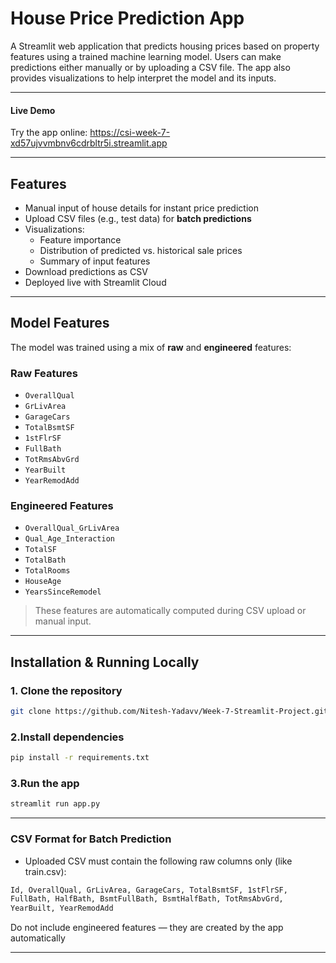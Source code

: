# House Price Prediction App

A Streamlit web application that predicts housing prices based on property features using a trained machine learning model. Users can make predictions either manually or by uploading a CSV file. The app also provides visualizations to help interpret the model and its inputs.

---
#### Live Demo
Try the app online: https://csi-week-7-xd57ujvvmbnv6cdrbltr5i.streamlit.app

---

## Features

-  Manual input of house details for instant price prediction
- Upload CSV files (e.g., test data) for **batch predictions**
- Visualizations:
  - Feature importance
  - Distribution of predicted vs. historical sale prices
  - Summary of input features
-  Download predictions as CSV
-  Deployed live with Streamlit Cloud

---


##  Model Features

The model was trained using a mix of **raw** and **engineered** features:

### Raw Features
- `OverallQual`
- `GrLivArea`
- `GarageCars`
- `TotalBsmtSF`
- `1stFlrSF`
- `FullBath`
- `TotRmsAbvGrd`
- `YearBuilt`
- `YearRemodAdd`

### Engineered Features
- `OverallQual_GrLivArea`
- `Qual_Age_Interaction`
- `TotalSF`
- `TotalBath`
- `TotalRooms`
- `HouseAge`
- `YearsSinceRemodel`

> These features are automatically computed during CSV upload or manual input.

---

##  Installation & Running Locally

### 1. Clone the repository

```bash
git clone https://github.com/Nitesh-Yadavv/Week-7-Streamlit-Project.git
```

### 2.Install dependencies
```bash
pip install -r requirements.txt 
```

### 3.Run the app

```bash
streamlit run app.py
```
---

### CSV Format for Batch Prediction
- Uploaded CSV must contain the following raw columns only (like train.csv):
```bash
Id, OverallQual, GrLivArea, GarageCars, TotalBsmtSF, 1stFlrSF,
FullBath, HalfBath, BsmtFullBath, BsmtHalfBath, TotRmsAbvGrd,
YearBuilt, YearRemodAdd
```
 Do not include engineered features — they are created by the app automatically

---

